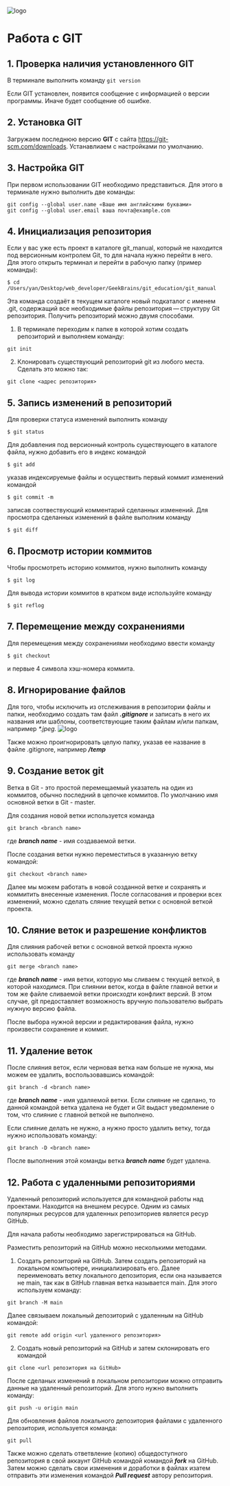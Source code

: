 ![logo](git.svg)
# Работа c GIT
## 1. Проверка наличия установленного GIT
В терминале выполнить команду `git version`

Если GIT установлен, появится сообщение с информацией о версии программы. Иначе будет сообщение об ошибке.

## 2. Установка GIT
Загружаем последнюю версию **GIT** с сайта https://git-scm.com/downloads. Устанавлиаем с настройками по умолчанию.

## 3. Настройка GIT
При первом использовании GIT необходимо представиться. Для этого в терминале нужно выполнить две команды:
```
git config --global user.name «Ваше имя английскими буквами»
git config --global user.email ваша почта@example.com
```

## 4. Инициализация репозитория
Если у вас уже есть проект в каталоге git_manual, который не находится под версионным контролем Git, то для начала нужно перейти в него. Для этого открыть терминал и перейти в рабочую папку (пример команды):
```
$ cd /Users/yan/Desktop/web_developer/GeekBrains/git_education/git_manual
````
Эта команда создаёт в текущем каталоге новый подкаталог с именем .git, содержащий все необходимые файлы репозитория — структуру Git репозитория.
Получить репозиторий можно двумя способами.
1. В терминале переходим к папке в которой хотим создать репозиторий и выполняем команду:
```
git init
```
2. Клонировать существующий репозиторий git из любого места. Сделать это можно так:
```
git clone <адрес репозитория>
```

## 5. Запись изменений в репозиторий
Для проверки статуса изменений выполнить команду 
```
$ git status
```
Для добавления под версионный контроль существующего в каталоге файла, нужно добавить его в индекс командой
```
$ git add
```
указав индексируемые файлы и осуществить первый коммит изменений командой
```
$ git commit -m
```
записав соотвествующий комментарий сделанных изменений.
Для просмотра сделанных изменений в файле выполним команду
```
$ git diff
```

## 6. Просмотр истории коммитов
Чтобы просмотреть историю коммитов, нужно выполнить команду
```
$ git log
```
Для вывода истории коммитов в кратком виде используйте команду
```
$ git reflog
```

## 7. Перемещение между сохранениями
Для перемещения между сохранениями необходимо ввести команду
```
$ git checkout
```
и первые 4 символа хэш-номера коммита.

## 8. Игнорирование файлов
Для того, чтобы исключить из отслеживания в репозитории файлы и папки, необходимо создать там файл ***.gitignore*** и записать в него их названия или шаблоны, соответствующие таким файлам и/или папкам, например _*.jpeg._
![logo](gitignore.png)

Также можно проигнорировать целую папку, указав ее название в файле .gitignore, например ***/temp***

## 9. Создание веток git
Ветка в Git - это простой перемещаемый указатель на один из коммитов, обычно последний в цепочке коммитов.
По умолчанию имя основной ветки в Git - master.

Для создания новой ветки используется команда 
```
git branch <branch name>
```
где ***branch name*** - имя создаваемой ветки.

После создания ветки нужно переместиться в указанную ветку командой:
```
git checkout <branch name>
```
Далее мы можем работать в новой созданной ветке и сохранять и коммитить внесенные изменения. После согласования и проверки всех изменений, можно сделать сляние текущей ветки с основной веткой проекта.

## 10. Сляние веток и разрешение конфликтов
Для слияния рабочей ветки с основной веткой проекта нужно использовать команду 
```
git merge <branch name>
```
где ***branch name*** - имя ветки, которую мы сливаем с текущей веткой, в которой находимся. При слиянии веток, когда в файле главной ветки и том же файле сливаемой ветки происходти конфликт версий. В этом случае, git предоставляет возможность вручную пользователю выбрать нужную версию файла. 

После выбора нужной версии и редактирования файла, нужно произвести сохранение и коммит.

## 11. Удаление веток
После слияния веток, если черновая ветка нам больше не нужна, мы можем ее удалить, воспользовавшись командой:
```
git branch -d <branch name>
```
где ***branch name*** - имя удаляемой ветки. Если слияние не сделано, то данной командой ветка удалена не будет и Git выдаст уведомление о том, что слияние с главной веткой не выполнено. 

Если слияние делать не нужно, а нужно просто удалить ветку, тогда нужно использовать команду:
```
git branch -D <branch name>
```
После выполнения этой команды ветка ***branch name*** будет удалена.
## 12. Работа с удаленными репозиториями

Удаленный репозиторий используется для командной работы над проектами. Находится на внешнем ресурсе. Одним из самых популярных ресурсов для удаленных репозиториев является ресур GitHub. 

Для начала работы необходимо зарегистрироваться на GitHub.

Разместить репозиторий на GitHub можно несколькими методами.
1. Создать репозиторий на GitHub. Затем создать репозиторий на локальном компьютере, инициализировать его. 
Далее переименовать ветку локального депозитория, если она называется не main, так как в GitHub главная ветка называется main. Для этого используем команду:
```
git branch -M main
```
Далее связываем локальный депозиторий с удаленным на GitHub командой:
```
git remote add origin <url удаленного репозитория>
```
2. Создать новый репозиторий на GitHub и затем склонировать его командой
```
git clone <url репозитория на GitHub>
```
После сделаных изменений в локальном репозитории можно отправить данные на удаленный репозиторий. Для этого нужно выполнить команду: 
```
git push -u origin main
```
Для обновления файлов локального депозитория файлами с удаленного репозитория, используется команда:
```
git pull
```
Также можно сделать ответвление (копию) общедоступного репозитория в свой аккаунт GitHub командой командой ***fork*** на GitHub. Затем можно сделать свои изменения и доработки в файлах изатем отправить эти изменения командой ***Pull request*** автору репозитория.